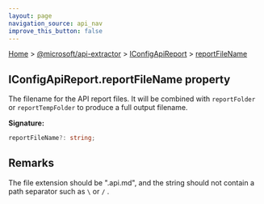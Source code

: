 ```yaml
---
layout: page
navigation_source: api_nav
improve_this_button: false
---
```



[Home](./index.md) &gt; [@microsoft/api-extractor](./api-extractor.md) &gt; [IConfigApiReport](./api-extractor.iconfigapireport.md) &gt; [reportFileName](./api-extractor.iconfigapireport.reportfilename.md)

## IConfigApiReport.reportFileName property

The filename for the API report files. It will be combined with `reportFolder` or `reportTempFolder` to produce a full output filename.

<b>Signature:</b>

```typescript
reportFileName?: string;
```

## Remarks

The file extension should be ".api.md", and the string should not contain a path separator such as `\` or `/` .

